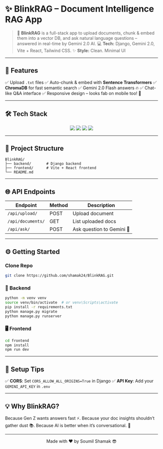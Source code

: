 # ✨ **BlinkRAG – Document Intelligence RAG App**

> 🧠 **BlinkRAG** is a full-stack app to upload documents, chunk & embed them into a vector DB, and ask natural language questions – answered in real-time by Gemini 2.0 AI.
> 💻 **Tech:** Django, Gemini 2.0, Vite + React, Tailwind CSS.
> ✨ **Style:** Clean. Minimal UI

---

## 🚀 **Features**

✅ Upload `.txt` files
✅ Auto-chunk & embed with **Sentence Transformers**
✅ **ChromaDB** for fast semantic search
✅ Gemini 2.0 Flash answers 🔥
✅ Chat-like Q\&A interface
✅ Responsive design – looks fab on mobile too! 📱

---

## 🛠️ **Tech Stack**

<p align="center">
  <img src="https://img.shields.io/badge/Django-092E20?style=for-the-badge&logo=django&logoColor=white" />
  <img src="https://img.shields.io/badge/Gemini-4285F4?style=for-the-badge&logo=google&logoColor=white" />
  <img src="https://img.shields.io/badge/React-61DAFB?style=for-the-badge&logo=react&logoColor=black" />
  <img src="https://img.shields.io/badge/Tailwind-06B6D4?style=for-the-badge&logo=tailwind-css&logoColor=white" />
</p>

---

## 📂 **Project Structure**

```
BlinkRAG/
├── backend/       # Django backend
├── frontend/      # Vite + React frontend
└── README.md
```

---

## 🌐 **API Endpoints**

| Endpoint          | Method | Description               |
| ----------------- | ------ | ------------------------- |
| `/api/upload/`    | POST   | Upload document           |
| `/api/documents/` | GET    | List uploaded docs        |
| `/api/ask/`       | POST   | Ask question to Gemini 🤖 |

---

## ⚙️ **Getting Started**

### **Clone Repo**
```bash
git clone https://github.com/shamak24/BlinkRAG.git
```

### 🔧 **Backend**

```bash
python -m venv venv
source venv/bin/activate  # or venv\Scripts\activate
pip install -r requirements.txt
python manage.py migrate
python manage.py runserver
```

### 🖥️ **Frontend**

```bash
cd frontend
npm install
npm run dev
```

---

## 🔑 **Setup Tips**

✅ **CORS**: Set `CORS_ALLOW_ALL_ORIGINS=True` in Django
✅ **API Key**: Add your `GEMINI_API_KEY` in `.env`

---

## 💡 **Why BlinkRAG?**

Because Gen Z wants answers fast ⚡.
Because your doc insights shouldn’t gather dust 📚.
Because AI is better when it’s conversational. 🎤

---
<p align="center">Made with ❤️ by Soumil Shamak 😎</p>
